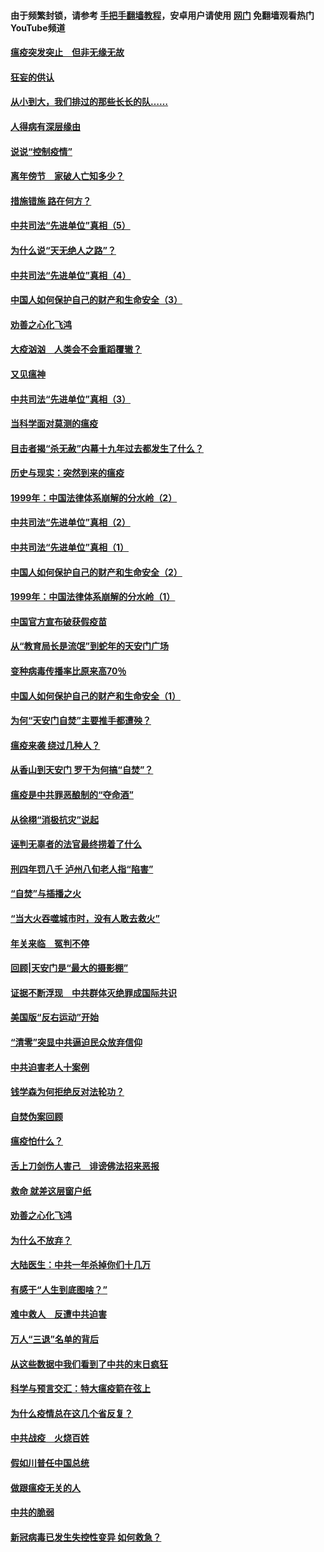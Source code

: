 #### 由于频繁封锁，请参考 [手把手翻墙教程](https://github.com/gfw-breaker/guides/wiki/)，安卓用户请使用 [网门](https://github.com/gfw-breaker/nogfw/blob/master/dl.md?t=02250100) 免翻墙观看热门YouTube频道 

#### [瘟疫突发突止　但非无缘无故](../pages/19/421281.md?t=02250100) 

#### [狂妄的供认](../pages/19/421199.md?t=02250100) 

#### [从小到大，我们排过的那些长长的队……](../pages/19/421243.md?t=02250100) 

#### [人得病有深层缘由](../pages/19/420864.md?t=02250100) 

#### [说说“控制疫情”](../pages/19/420831.md?t=02250100) 

#### [离年傍节　家破人亡知多少？](../pages/19/420563.md?t=02250100) 

#### [措施错施  路在何方？](../pages/19/420076.md?t=02250100) 

#### [中共司法“先进单位”真相（5）](../pages/19/419453.md?t=02250100) 

#### [为什么说“天无绝人之路”？](../pages/19/419618.md?t=02250100) 

#### [中共司法“先进单位”真相（4）](../pages/19/419452.md?t=02250100) 

#### [中国人如何保护自己的财产和生命安全（3）](../pages/19/419405.md?t=02250100) 

#### [劝善之心化飞鸿](../pages/19/418758.md?t=02250100) 

#### [大疫汹汹　人类会不会重蹈覆辙？](../pages/19/419691.md?t=02250100) 

#### [又见瘟神](../pages/19/419225.md?t=02250100) 

#### [中共司法“先进单位”真相（3）](../pages/19/419451.md?t=02250100) 

#### [当科学面对莫测的瘟疫](../pages/19/419625.md?t=02250100) 

#### [目击者揭“杀无赦”内幕十九年过去都发生了什么？](../pages/19/419617.md?t=02250100) 

#### [历史与现实：突然到来的瘟疫](../pages/19/419619.md?t=02250100) 

#### [1999年：中国法律体系崩解的分水岭（2）](../pages/19/419455.md?t=02250100) 

#### [中共司法“先进单位”真相（2）](../pages/19/419450.md?t=02250100) 

#### [中共司法“先进单位”真相（1）](../pages/19/419449.md?t=02250100) 

#### [中国人如何保护自己的财产和生命安全（2）](../pages/19/419404.md?t=02250100) 

#### [1999年：中国法律体系崩解的分水岭（1）](../pages/19/419454.md?t=02250100) 

#### [中国官方宣布破获假疫苗](../pages/19/419504.md?t=02250100) 

#### [从“教育局长是流氓”到蛇年的天安门广场](../pages/19/419470.md?t=02250100) 

#### [变种病毒传播率比原来高70％](../pages/19/419456.md?t=02250100) 

#### [中国人如何保护自己的财产和生命安全（1）](../pages/19/419403.md?t=02250100) 

#### [为何“天安门自焚”主要推手都遭殃？](../pages/19/419348.md?t=02250100) 

#### [瘟疫来袭 绕过几种人？](../pages/19/419349.md?t=02250100) 

#### [从香山到天安门 罗干为何搞“自焚”？](../pages/19/419270.md?t=02250100) 

#### [瘟疫是中共罪恶酿制的“夺命酒”](../pages/19/419223.md?t=02250100) 

#### [从徐栩“消极抗灾”说起](../pages/19/419224.md?t=02250100) 

#### [诬判无辜者的法官最终捞着了什么](../pages/19/419268.md?t=02250100) 

#### [刑四年罚八千 泸州八旬老人指“陷害”](../pages/19/419232.md?t=02250100) 

#### [“自焚”与插播之火](../pages/19/419226.md?t=02250100) 

#### [“当大火吞噬城市时，没有人敢去救火”](../pages/19/419077.md?t=02250100) 

#### [年关来临　冤判不停](../pages/19/419093.md?t=02250100) 

#### [回顾|天安门是“最大的摄影棚”](../pages/19/380866.md?t=02250100) 

#### [证据不断浮现　中共群体灭绝罪成国际共识](../pages/19/419031.md?t=02250100) 

#### [美国版“反右运动”开始](../pages/19/419030.md?t=02250100) 

#### [“清零”突显中共逼迫民众放弃信仰](../pages/19/418995.md?t=02250100) 

#### [中共迫害老人十案例](../pages/19/418831.md?t=02250100) 

#### [钱学森为何拒绝反对法轮功？](../pages/19/418905.md?t=02250100) 

#### [自焚伪案回顾](../pages/19/418799.md?t=02250100) 

#### [瘟疫怕什么？](../pages/19/418800.md?t=02250100) 

#### [舌上刀剑伤人害己　诽谤佛法招来恶报](../pages/19/418731.md?t=02250100) 

#### [救命 就差这层窗户纸](../pages/19/418706.md?t=02250100) 

#### [劝善之心化飞鸿](../pages/19/416766.md?t=02250100) 

#### [为什么不放弃？](../pages/19/418691.md?t=02250100) 

#### [大陆医生：中共一年杀掉你们十几万](../pages/19/418670.md?t=02250100) 

#### [有感于“人生到底图啥？”](../pages/19/418624.md?t=02250100) 

#### [难中救人　反遭中共迫害](../pages/19/418414.md?t=02250100) 

#### [万人“三退”名单的背后](../pages/19/418505.md?t=02250100) 

#### [从这些数据中我们看到了中共的末日疯狂](../pages/19/418420.md?t=02250100) 

#### [科学与预言交汇：特大瘟疫箭在弦上](../pages/19/418266.md?t=02250100) 

#### [为什么疫情总在这几个省反复？](../pages/19/418219.md?t=02250100) 

#### [中共战疫　火烧百姓](../pages/19/418220.md?t=02250100) 

#### [假如川普任中国总统](../pages/19/418174.md?t=02250100) 

#### [做跟瘟疫无关的人](../pages/19/418171.md?t=02250100) 

#### [中共的脆弱](../pages/19/418196.md?t=02250100) 

#### [新冠病毒已发生失控性变异 如何救急？](../pages/19/418032.md?t=02250100) 

